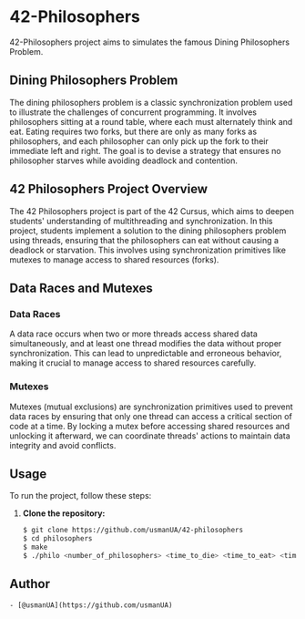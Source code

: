 # 42-Philosophers
42-Philosophers project aims to simulates the famous Dining Philosophers Problem.
## Dining Philosophers Problem

The dining philosophers problem is a classic synchronization problem used to illustrate the challenges of concurrent programming. It involves philosophers sitting at a round table, where each must alternately think and eat. Eating requires two forks, but there are only as many forks as philosophers, and each philosopher can only pick up the fork to their immediate left and right. The goal is to devise a strategy that ensures no philosopher starves while avoiding deadlock and contention.

## 42 Philosophers Project Overview

The 42 Philosophers project is part of the 42 Cursus, which aims to deepen students' understanding of multithreading and synchronization. In this project, students implement a solution to the dining philosophers problem using threads, ensuring that the philosophers can eat without causing a deadlock or starvation. This involves using synchronization primitives like mutexes to manage access to shared resources (forks).

## Data Races and Mutexes

### Data Races

A data race occurs when two or more threads access shared data simultaneously, and at least one thread modifies the data without proper synchronization. This can lead to unpredictable and erroneous behavior, making it crucial to manage access to shared resources carefully.

### Mutexes

Mutexes (mutual exclusions) are synchronization primitives used to prevent data races by ensuring that only one thread can access a critical section of code at a time. By locking a mutex before accessing shared resources and unlocking it afterward, we can coordinate threads' actions to maintain data integrity and avoid conflicts.

## Usage

To run the project, follow these steps:

1. **Clone the repository:**
   ```sh
   $ git clone https://github.com/usmanUA/42-philosophers
   $ cd philosophers
   $ make
   $ ./philo <number_of_philosophers> <time_to_die> <time_to_eat> <time_to_sleep> [number_of_times_each_philosopher_must_eat]

## Author
    - [@usmanUA](https://github.com/usmanUA)
